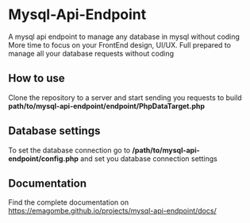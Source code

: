 # Mysql-Api-Endpoint

A mysql api endpoint to manage any database in mysql without coding
More time to focus on your FrontEnd design, UI/UX.
Full prepared to manage all your database requests without coding

## How to use

Clone the repository to a server and start sending you requests to build **path/to/mysql-api-endpoint/endpoint/PhpDataTarget.php**

## Database settings

To set the database connection go to **/path/to/mysql-api-endpoint/config.php** and set you database connection settings

## Documentation

Find the complete documentation on https://emagombe.github.io/projects/mysql-api-endpoint/docs/
